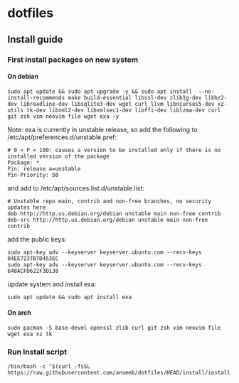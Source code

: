 # dotfiles

## Install guide

### First install packages on new system

#### On debian
```
sudo apt update && sudo apt upgrade -y && sudo apt install  --no-install-recommends make build-essential libssl-dev zlib1g-dev libbz2-dev libreadline-dev libsqlite3-dev wget curl llvm libncurses5-dev xz-utils tk-dev libxml2-dev libxmlsec1-dev libffi-dev liblzma-dev curl git zsh vim neovim file wget exa -y
```

Note: exa is currently in unstable release, so add the following to /etc/apt/preferences.d/unstable.pref:
```
# 0 < P < 100: causes a version to be installed only if there is no installed version of the package
Package: *
Pin: release a=unstable
Pin-Priority: 50
```

and add to /etc/apt/sources.list.d/unstable.list:
```
# Unstable repo main, contrib and non-free branches, no security updates here
deb http://http.us.debian.org/debian unstable main non-free contrib
deb-src http://http.us.debian.org/debian unstable main non-free contrib
```
add the public keys:
```
sudo apt-key adv --keyserver keyserver.ubuntu.com --recv-keys 04EE7237B7D453EC
sudo apt-key adv --keyserver keyserver.ubuntu.com --recv-keys 648ACFD622F3D138
```
update system and install exa:
```
sudo apt update && sudo apt install exa
```

#### On arch
```
sudo pacman -S base-devel openssl zlib curl git zsh vim neovim file wget exa xz tk
```

### Run Install script
```
/bin/bash -c "$(curl -fsSL https://raw.githubusercontent.com/ansemb/dotfiles/HEAD/install/install.sh)"
```
